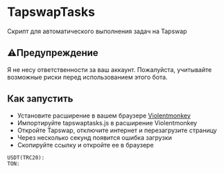 # TapswapTasks
Скрипт для автоматического выполнения задач на Tapswap

## ⚠️Предупреждение
Я не несу ответственности за ваш аккаунт. Пожалуйста, учитывайте возможные риски перед использованием этого бота.

## Как запустить
* Установите расширение в вашем браузере [Violentmonkey](https://chromewebstore.google.com/detail/violentmonkey/jinjaccalgkegednnccohejagnlnfdag?hl=be)
* Импортируйте tapswaptasks.js в расширение Violentmonkey
* Откройте Tapswap, отключите интернет и перезагрузите страницу
* Через несколько секунд появится ошибка загрузки
* Скопируйте ссылку и откройте ее в браузере


```
USDT(TRC20): 
TON: 
```
